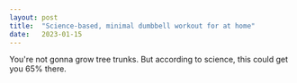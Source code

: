 ```yaml
---
layout: post
title:  "Science-based, minimal dumbbell workout for at home"
date:   2023-01-15
---
```


 You're not gonna grow tree trunks. But according to science, this could get you 65% there.


 